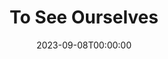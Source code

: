 ---
title: To See Ourselves
date: 2023-09-08T00:00:00
opening_date: 1941-05-27
closing_date: 1941-05-30
layout: productions
program:
Theatre: Theatre Jacksonville
Venue: Little Theatre
cast:
- Jill Charteris: Dorothy Kenniston
- Caroline Allerton: Edre Ferguson
- Emma: Eleonor Edwards
- Freddie Allerton: Harold Hornbeak
- Owen Llewellyn: Stokes Perry
crew:
- Technical Director: Alex Pillsbury
- Director: Edward J. Crowley
- Crew Assistant:
  - Eleonor Edwards
  - Elizabeth Hulett
  - Jean Goshorn
  - Jesse Hoagland
  - Malcolm Hoagland
  - Margery Jones
  - Mary Courtney
  - Mattie Poor
  - Maurice Blitch
  - Mildred Carswell
- Props: Kay Godshalk
- Stage Manager: Jesse Hoagland
- Make-up:
  - Aletha Masters
  - Jean Runyon
  - Stanley Morrell
understudies:
orchestra:
---